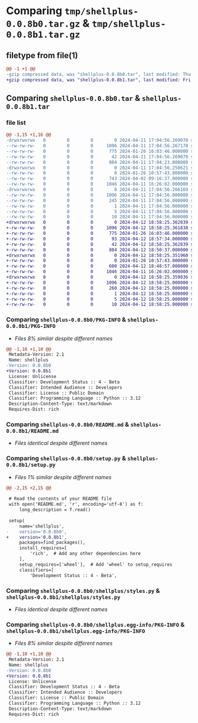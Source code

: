 # Comparing `tmp/shellplus-0.0.8b0.tar.gz` & `tmp/shellplus-0.0.8b1.tar.gz`

## filetype from file(1)

```diff
@@ -1 +1 @@
-gzip compressed data, was "shellplus-0.0.8b0.tar", last modified: Thu Apr 11 17:04:56 2024, max compression
+gzip compressed data, was "shellplus-0.0.8b1.tar", last modified: Fri Apr 12 18:58:25 2024, max compression
```

## Comparing `shellplus-0.0.8b0.tar` & `shellplus-0.0.8b1.tar`

### file list

```diff
@@ -1,15 +1,16 @@
-drwxrwxrwx   0        0        0        0 2024-04-11 17:04:56.269070 shellplus-0.0.8b0/
--rw-rw-rw-   0        0        0     1096 2024-04-11 17:04:56.267170 shellplus-0.0.8b0/PKG-INFO
--rw-rw-rw-   0        0        0      775 2024-01-26 16:03:46.000000 shellplus-0.0.8b0/README.md
--rw-rw-rw-   0        0        0       42 2024-04-11 17:04:56.269070 shellplus-0.0.8b0/setup.cfg
--rw-rw-rw-   0        0        0      804 2024-04-11 17:04:23.000000 shellplus-0.0.8b0/setup.py
-drwxrwxrwx   0        0        0        0 2024-04-11 17:04:56.258621 shellplus-0.0.8b0/shellplus/
--rw-rw-rw-   0        0        0        0 2024-01-26 10:57:43.000000 shellplus-0.0.8b0/shellplus/__init__.py
--rw-rw-rw-   0        0        0      743 2024-04-02 09:16:37.000000 shellplus-0.0.8b0/shellplus/colors1.py
--rw-rw-rw-   0        0        0     1046 2024-04-11 16:26:02.000000 shellplus-0.0.8b0/shellplus/styles.py
-drwxrwxrwx   0        0        0        0 2024-04-11 17:04:56.266169 shellplus-0.0.8b0/shellplus.egg-info/
--rw-rw-rw-   0        0        0     1096 2024-04-11 17:04:56.000000 shellplus-0.0.8b0/shellplus.egg-info/PKG-INFO
--rw-rw-rw-   0        0        0      245 2024-04-11 17:04:56.000000 shellplus-0.0.8b0/shellplus.egg-info/SOURCES.txt
--rw-rw-rw-   0        0        0        1 2024-04-11 17:04:56.000000 shellplus-0.0.8b0/shellplus.egg-info/dependency_links.txt
--rw-rw-rw-   0        0        0        5 2024-04-11 17:04:56.000000 shellplus-0.0.8b0/shellplus.egg-info/requires.txt
--rw-rw-rw-   0        0        0       10 2024-04-11 17:04:56.000000 shellplus-0.0.8b0/shellplus.egg-info/top_level.txt
+drwxrwxrwx   0        0        0        0 2024-04-12 18:58:25.362839 shellplus-0.0.8b1/
+-rw-rw-rw-   0        0        0     1096 2024-04-12 18:58:25.361838 shellplus-0.0.8b1/PKG-INFO
+-rw-rw-rw-   0        0        0      775 2024-01-26 16:03:46.000000 shellplus-0.0.8b1/README.md
+-rw-rw-rw-   0        0        0       93 2024-04-12 18:57:34.000000 shellplus-0.0.8b1/pyproject.toml
+-rw-rw-rw-   0        0        0       42 2024-04-12 18:58:25.362839 shellplus-0.0.8b1/setup.cfg
+-rw-rw-rw-   0        0        0      804 2024-04-12 18:50:37.000000 shellplus-0.0.8b1/setup.py
+drwxrwxrwx   0        0        0        0 2024-04-12 18:58:25.351960 shellplus-0.0.8b1/shellplus/
+-rw-rw-rw-   0        0        0        0 2024-01-26 10:57:43.000000 shellplus-0.0.8b1/shellplus/__init__.py
+-rw-rw-rw-   0        0        0      600 2024-04-12 18:48:57.000000 shellplus-0.0.8b1/shellplus/colors1.py
+-rw-rw-rw-   0        0        0     1046 2024-04-11 16:26:02.000000 shellplus-0.0.8b1/shellplus/styles.py
+drwxrwxrwx   0        0        0        0 2024-04-12 18:58:25.359836 shellplus-0.0.8b1/shellplus.egg-info/
+-rw-rw-rw-   0        0        0     1096 2024-04-12 18:58:25.000000 shellplus-0.0.8b1/shellplus.egg-info/PKG-INFO
+-rw-rw-rw-   0        0        0      260 2024-04-12 18:58:25.000000 shellplus-0.0.8b1/shellplus.egg-info/SOURCES.txt
+-rw-rw-rw-   0        0        0        1 2024-04-12 18:58:25.000000 shellplus-0.0.8b1/shellplus.egg-info/dependency_links.txt
+-rw-rw-rw-   0        0        0        5 2024-04-12 18:58:25.000000 shellplus-0.0.8b1/shellplus.egg-info/requires.txt
+-rw-rw-rw-   0        0        0       10 2024-04-12 18:58:25.000000 shellplus-0.0.8b1/shellplus.egg-info/top_level.txt
```

### Comparing `shellplus-0.0.8b0/PKG-INFO` & `shellplus-0.0.8b1/PKG-INFO`

 * *Files 8% similar despite different names*

```diff
@@ -1,10 +1,10 @@
 Metadata-Version: 2.1
 Name: shellplus
-Version: 0.0.8b0
+Version: 0.0.8b1
 License: Unlicense
 Classifier: Development Status :: 4 - Beta
 Classifier: Intended Audience :: Developers
 Classifier: License :: Public Domain
 Classifier: Programming Language :: Python :: 3.12
 Description-Content-Type: text/markdown
 Requires-Dist: rich
```

### Comparing `shellplus-0.0.8b0/README.md` & `shellplus-0.0.8b1/README.md`

 * *Files identical despite different names*

### Comparing `shellplus-0.0.8b0/setup.py` & `shellplus-0.0.8b1/setup.py`

 * *Files 1% similar despite different names*

```diff
@@ -2,15 +2,15 @@
 
 # Read the contents of your README file
 with open('README.md', 'r', encoding='utf-8') as f:
     long_description = f.read()
 
 setup(
     name='shellplus',
-    version='0.0.8b0',
+    version='0.0.8b1',
     packages=find_packages(),
     install_requires=[
         'rich',  # Add any other dependencies here
     ],
     setup_requires=['wheel'],  # Add 'wheel' to setup_requires
     classifiers=[
         'Development Status :: 4 - Beta',
```

### Comparing `shellplus-0.0.8b0/shellplus/styles.py` & `shellplus-0.0.8b1/shellplus/styles.py`

 * *Files identical despite different names*

### Comparing `shellplus-0.0.8b0/shellplus.egg-info/PKG-INFO` & `shellplus-0.0.8b1/shellplus.egg-info/PKG-INFO`

 * *Files 8% similar despite different names*

```diff
@@ -1,10 +1,10 @@
 Metadata-Version: 2.1
 Name: shellplus
-Version: 0.0.8b0
+Version: 0.0.8b1
 License: Unlicense
 Classifier: Development Status :: 4 - Beta
 Classifier: Intended Audience :: Developers
 Classifier: License :: Public Domain
 Classifier: Programming Language :: Python :: 3.12
 Description-Content-Type: text/markdown
 Requires-Dist: rich
```

